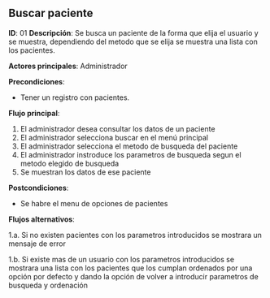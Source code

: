 ## Buscar paciente

**ID**: 01
**Descripción**: Se busca un paciente de la forma que elija el usuario y se muestra, dependiendo del metodo que se elija se muestra una lista con los pacientes.

**Actores principales**: Administrador

**Precondiciones**:
* Tener un registro con pacientes.

**Flujo principal**:
1. El administrador desea consultar los datos de un paciente
2. El administrador selecciona buscar en el menú principal
3. El administrador selecciona el metodo de busqueda del paciente
4. El administrador instroduce los parametros de busqueda segun el metodo elegido de busqueda
5. Se muestran los datos de ese paciente

**Postcondiciones**:

* Se habre el menu de opciones de pacientes

**Flujos alternativos**:

1.a. Si no existen pacientes con los parametros introducidos se mostrara un mensaje de error

1.b. Si existe mas de un usuario con los parametros introducidos se mostrara una lista con los pacientes que los cumplan ordenados por una opción por defecto y dando la opción de volver a introducir parametros de busqueda y ordenación
